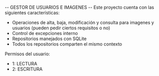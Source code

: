 -- GESTOR DE USUARIOS E IMAGENES --
Este proyecto cuenta con las siguientes características:
 - Operaciones de alta, baja, modificación y consulta para imagenes y usuarios (pueden pedir ciertos requisitos o no)
 - Control de excepciones interno
 - Repositorios manejados con SQLite
 - Todos los repositorios comparten el mismo contexto

Permisos del usuario:
 - 1: LECTURA
 - 2: ESCRITURA